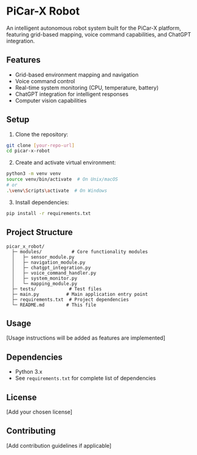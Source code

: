 # PiCar-X Robot

An intelligent autonomous robot system built for the PiCar-X platform, featuring grid-based mapping, voice command capabilities, and ChatGPT integration.

## Features

- Grid-based environment mapping and navigation
- Voice command control
- Real-time system monitoring (CPU, temperature, battery)
- ChatGPT integration for intelligent responses
- Computer vision capabilities

## Setup

1. Clone the repository:
```bash
git clone [your-repo-url]
cd picar-x-robot
```

2. Create and activate virtual environment:
```bash
python3 -m venv venv
source venv/bin/activate  # On Unix/macOS
# or
.\venv\Scripts\activate  # On Windows
```

3. Install dependencies:
```bash
pip install -r requirements.txt
```

## Project Structure

```
picar_x_robot/
  ├─ modules/           # Core functionality modules
  │   ├─ sensor_module.py
  │   ├─ navigation_module.py
  │   ├─ chatgpt_integration.py
  │   ├─ voice_command_handler.py
  │   ├─ system_monitor.py
  │   └─ mapping_module.py
  ├─ tests/            # Test files
  ├─ main.py          # Main application entry point
  ├─ requirements.txt  # Project dependencies
  └─ README.md        # This file
```

## Usage

[Usage instructions will be added as features are implemented]

## Dependencies

- Python 3.x
- See `requirements.txt` for complete list of dependencies

## License

[Add your chosen license]

## Contributing

[Add contribution guidelines if applicable]
